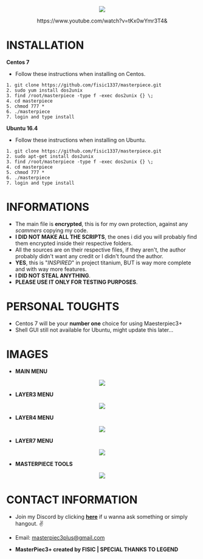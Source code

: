 <p align="center">
	<img src="https://i.postimg.cc/prz11dzH/m3.png">
</p>

<p align="center">
	https://www.youtube.com/watch?v=tKx0wYmr3T4&
</p>

# INSTALLATION

**Centos 7**
- Follow these instructions when installing on Centos.
```
1. git clone https://github.com/fisic1337/masterpiece.git 
2. sudo yum install dos2unix 
3. find /root/masterpiece -type f -exec dos2unix {} \;
4. cd masterpiece 
5. chmod 777 *
6. ./masterpiece 
7. login and type install
```
**Ubuntu 16.4**
- Follow these instructions when installing on Ubuntu.
```
1. git clone https://github.com/fisic1337/masterpiece.git 
2. sudo apt-get install dos2unix
3. find /root/masterpiece -type f -exec dos2unix {} \;
4. cd masterpiece 
5. chmod 777 *
6. ./masterpiece 
7. login and type install
```

# INFORMATIONS

- The main file is **encrypted**, this is for my own protection, against any *scammers* copying my code. 
- **I DID NOT MAKE ALL THE SCRIPTS**, the ones i did you will probably find them encrypted inside their respective folders.
- All the sources are on their respective files, if they aren't, the author probably didn't want any credit or I didn't found the author.
- **YES**, this is "*INSPIRED*" in project titanium, BUT is way more complete and with way more features.
- **I DID NOT STEAL ANYTHING**.
- **PLEASE USE IT ONLY FOR TESTING PURPOSES**.

# PERSONAL TOUGHTS

- Centos 7 will be your **number one** choice for using Maesterpiec3+
- Shell GUI still not available for Ubuntu, might update this later...

# IMAGES

- **MAIN MENU**

<p align="center">
	<img src="https://i.postimg.cc/8CbgfgD0/mainmenu.png">
</p>

- **LAYER3 MENU**

<p align="center">
	<img src="https://i.postimg.cc/xTkQxZyX/layer3.png">
</p>

- **LAYER4 MENU**

<p align="center">
	<img src="https://i.postimg.cc/KYbyY8XT/layer4.png">
</p>

- **LAYER7 MENU**

<p align="center">
	<img src="https://i.postimg.cc/Qd13sW-zs/layer7.png">
</p>

- **MASTERPIECE TOOLS**

<p align="center">
	<img src="https://i.postimg.cc/xTkQxZyX/layer3.png">
</p>

# CONTACT INFORMATION
- Join my Discord by clicking **[here](https://discord.gg/QqyFQHN)** if u wanna ask something or simply hangout. ✌️

- Email: masterpiec3plus@gmail.com

- **MasterPiec3+ created by FISIC | SPECIAL THANKS TO LEGEND**
